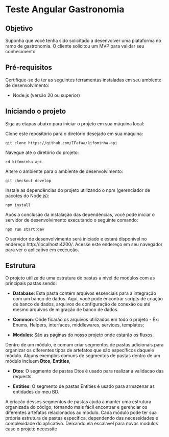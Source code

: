 # Teste Angular Gastronomia
## Objetivo

Suponha que você tenha sido solicitado a desenvolver 
uma plataforma no ramo de gastronomia. O cliente 
solicitou um MVP para validar seu conhecimento

## Pré-requisitos
Certifique-se de ter as seguintes ferramentas instaladas em seu ambiente de desenvolvimento:

* Node.js (versão 20 ou superior)

## Iniciando o projeto
Siga as etapas abaixo para iniciar o projeto em sua máquina local:

Clone este repositório para o diretório desejado em sua máquina:

```
git clone https://github.com/IFafaa/kifominha-api
```

Navegue até o diretório do projeto:

```
cd kifominha-api
```

Altere o ambiente para o ambiente de desenvolvimento:

```
git checkout develop
```

Instale as dependências do projeto utilizando o npm (gerenciador de pacotes do Node.js):

```
npm install
```

Após a conclusão da instalação das dependências, você pode iniciar o servidor de desenvolvimento executando o seguinte comando:

```
npm run start:dev
```

O servidor de desenvolvimento será iniciado e estará disponível no endereço http://localhost:4200/. Acesse este endereço em seu navegador para ver o aplicativo em execução.

## Estrutura

O projeto utiliza de uma estrutura de pastas a nivel de modulos com as principais pastas sendo:

* <b>Database</b>: Esta pasta contém arquivos essenciais para a integração com um banco de dados. Aqui, você pode encontrar scripts de criação de banco de dados, arquivos de configuração de conexão ou até mesmo arquivos de migração de banco de dados.

* <b>Common</b>: Onde ficarão os arquivos utilizados em todo o projeto - Ex: Enums, Helpers, interfaces, middlewares, services, templates;

* <b>Modules</b>: São as páginas do nosso projeto onde estarão os fluxos.

Dentro de um módulo, é comum criar segmentos de pastas adicionais para organizar os diferentes tipos de artefatos que são específicos daquele módulo. Alguns exemplos comuns de segmentos de pastas dentro de um módulo incluem  <b>Dtos</b>,  <b>Entities</b>,

* <b>Dtos</b>: O segmento de pastas Dtos é usado para realizar a validacao das requests.

* <b>Entities</b>: O segmento de pastas Entities é usado para armazenar as entidades do meu BD.


A criação desses segmentos de pastas ajuda a manter uma estrutura organizada do código, tornando mais fácil encontrar e gerenciar os diferentes artefatos relacionados ao módulo. Cada módulo pode ter sua própria estrutura de pastas específica, dependendo das necessidades e complexidade do aplicativo. Deixando ela escalavel para novos modulos caso o projeto necessite


